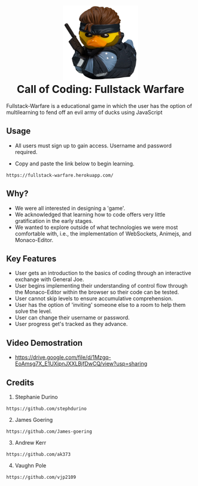 <h1 align='center'>
  <br>
<img src='public/generalJoe.png' width='200'>
  <br>
  Call of Coding: Fullstack Warfare
  </h1>

<p>
  Fullstack-Warfare is a educational game in which the user has the option of multilearning to fend off an evil army of ducks using JavaScript<p>

## Usage

* All users must sign up to gain access. Username and password required.
    
* Copy and paste the link below to begin learning.

```
https://fullstack-warfare.herokuapp.com/
```

## Why?

* We were all interested in designing a 'game'.
* We acknowledged that learning how to code offers very little gratification in the early stages.
* We wanted to explore outside of what technologies we were most comfortable with, i.e., the implementation of WebSockets, Animejs, and Monaco-Editor. 


## Key Features

* User gets an introduction to the basics of coding through an interactive exchange with General Joe.
* User begins implementing their understanding of control flow through the Monaco-Editor within the browser so their code can be tested.
* User cannot skip levels to ensure accumulative comprehension.
* User has the option of 'inviting' someone else to a room to help them solve the level.
* User can change their username or password.
* User progress get's tracked as they advance.


## Video Demostration

* https://drive.google.com/file/d/1Mzgq-EoAmsg7X_E1UXipnJXXLBjfDwCQ/view?usp=sharing
    

## Credits
1. Stephanie Durino
```
https://github.com/stephdurino
```
2. James Goering
```
https://github.com/James-goering
```
3. Andrew Kerr
```
https://github.com/ak373
```
4. Vaughn Pole
```
https://github.com/vjp2109
```
